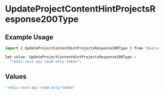 # UpdateProjectContentHintProjectsResponse200Type

## Example Usage

```typescript
import { UpdateProjectContentHintProjectsResponse200Type } from "@vercel/sdk/models/operations";

let value: UpdateProjectContentHintProjectsResponse200Type =
  "redis-rest-api-read-only-token";
```

## Values

```typescript
"redis-rest-api-read-only-token"
```